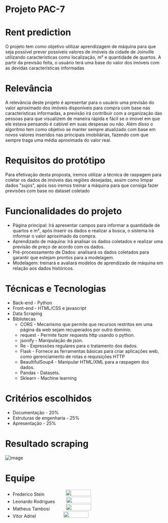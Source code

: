 # Projeto PAC-7

# Rent prediction
O projeto tem como objetivo utilizar aprendizagem de máquina para que seja possível prever possíveis valores de imóveis da cidade de Joinville utilizando caracteristicas como localização, m² e quantidade de quartos. A partir da previsão feita, o usuário terá uma base do valor dos imóveis com as devidas características informadas

# Relevância
A relevância deste projeto é apresentar para o usuário uma previsão do valor aproximado dos imóveis disponíveis para compra com base nas características informadas, a previsão irá contribuir com a organização das pessoas para que visualizem de maneira rápida e fácil se o imóvel em que ele estava pensando é cabível em suas despesas ou não. Além disso o algoritmo tem como objetivo se manter sempre atualizado com base em novos valores inseridos nas principais imobiliárias, fazendo com que sempre traga uma média aproximada do valor real. 

# Requisitos do protótipo
Para efetivação desta proposta, iremos utilizar a técnica de raspagem para coletar os dados de imóveis das regiões desejadas, assim como limpar dados "sujos", após isso iremos treinar a máquina para que consiga fazer previsões com base no dataset coletado

# Funcionalidades do projeto
- Página principal: Irá apresentar campos para informar a quantidade de quartos e m², após inserir os dados e realizar a busca, o sistema irá informar o valor aproximado da compra.
- Aprendizado de máquina: Irá analisar os dados coletados e realizar uma previsão de preço de acordo com os dados.
- Pré-processamento de Dados: analisará os dados coletados para garantir que estejam prontos para a modelagem.
- Modelagem: treinará e avaliará modelos de aprendizado de máquina em relação aos dados históricos.

# Técnicas e Tecnologias
- Back-end - Python
- Front-end - HTML/CSS e javascript
- Data Scraping
- Bibliotecas
   - CORS - Mecanismo que permite que recursos restritos em uma página da web sejam recuperados por outro domínio.
   - request - Permite fazer requests http usando o python.
   - jsonify - Manipulação de json.
   - Re - Expressões regulares para o tratamento dos dados.
   - Flask - Fornece as ferramentas básicas para criar aplicações web, como gerenciamento de rotas e requisições HTTP
   - BeaultifulSoup4 - Manipular HTML/XML para a raspagem dos dados.
   - Pandas - Datasets.
   - Sklearn - Machine learning

# Critérios escolhidos
- Documentação - 20%
- Estruturas de engenharia - 25%    
- Apresentação - 25%

# Resultado scraping
![image](https://user-images.githubusercontent.com/61556272/236065414-aff3288d-0528-4065-87c8-9c8b0c6e4cf8.png)

# Equipe
- Frederico Stein &nbsp;&nbsp;&nbsp;&nbsp;&nbsp;&nbsp;&nbsp;&nbsp;&nbsp;&nbsp;&nbsp;&nbsp;&nbsp;&nbsp;&nbsp; <a href="https://www.linkedin.com/in/frederico-bernardes-wust-stein-052bbb1a9/" target="_blank"><img src="https://img.shields.io/badge/-LinkedIn-%230077B5?style=for-the-badge&logo=linkedin&logoColor=white" target="_blank" width="80" height="20"></a>
- Leonardo Rodrigues &nbsp;&nbsp;&nbsp;&nbsp;&nbsp;&nbsp;&nbsp;  <a href="https://www.linkedin.com/in/leonardo-rodrigues-0a2043217/" target="_blank"><img src="https://img.shields.io/badge/-LinkedIn-%230077B5?style=for-the-badge&logo=linkedin&logoColor=white" target="_blank" width="80" height="20"></a>
- Matheus Tambosi &nbsp;&nbsp;&nbsp;&nbsp;&nbsp;&nbsp;&nbsp;&nbsp;&nbsp;&nbsp;&nbsp; <a href="https://www.linkedin.com/in/matheus-tambosi-a40b62196/" target="_blank"><img src="https://img.shields.io/badge/-LinkedIn-%230077B5?style=for-the-badge&logo=linkedin&logoColor=white" target="_blank" width="80" height="20"></a>
- Vitor Adriel &nbsp;&nbsp;&nbsp;&nbsp;&nbsp;&nbsp;&nbsp;&nbsp;&nbsp;&nbsp;&nbsp;&nbsp;&nbsp;&nbsp;&nbsp;&nbsp;&nbsp;&nbsp;&nbsp;&nbsp; <a href="https://www.linkedin.com/in/vitor-adriel-roecker-8571a11b0/" target="_blank"><img src="https://img.shields.io/badge/-LinkedIn-%230077B5?style=for-the-badge&logo=linkedin&logoColor=white" target="_blank" width="80" height="20"></a>
